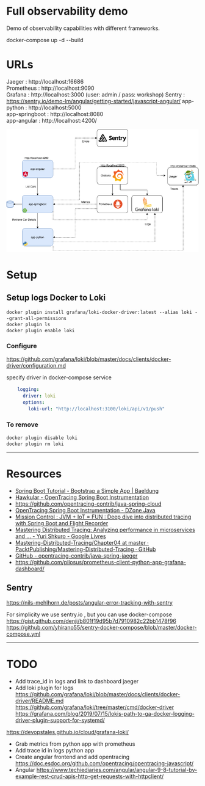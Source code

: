 # Full observability demo

Demo of observability capabilities with different frameworks.


docker-compose up -d --build

# URLs

Jaeger : http://localhost:16686   
Prometheus : http://localhost:9090   
Grafana : http://localhost:3000   (user: admin / pass: workshop)
Sentry : https://sentry.io/demo-lm/angular/getting-started/javascript-angular/
app-python : http://localhost:5000  
app-springboot : http://localhost:8080  
app-angular : http://localhost:4200/

![Architecture](./architecture.png)

# Setup

## Setup logs Docker to Loki

```
docker plugin install grafana/loki-docker-driver:latest --alias loki --grant-all-permissions
docker plugin ls
docker plugin enable loki
```

### Configure
https://github.com/grafana/loki/blob/master/docs/clients/docker-driver/configuration.md

specify driver in docker-compose service 
```yaml
    logging:
      driver: loki
      options:
        loki-url: "http://localhost:3100/loki/api/v1/push"
```

### To remove

```
docker plugin disable loki
docker plugin rm loki
```

--- 
# Resources

- [Spring Boot Tutorial - Bootstrap a Simple App | Baeldung](https://www.baeldung.com/spring-boot-start)
- [Hawkular - OpenTracing Spring Boot Instrumentation](https://www.hawkular.org/blog/2017/06/9/opentracing-spring-boot.html)
- https://github.com/opentracing-contrib/java-spring-cloud
- [OpenTracing Spring Boot Instrumentation - DZone Java](https://dzone.com/articles/opentracing-spring-boot-instrumentation)
- [Mission Control : JVM + IoT = FUN : Deep dive into distributed tracing with Spring Boot and Flight Recorder](http://www.wengnermiro.com/2018/12/deep-dive-into-distributed-tracing-with.html)
- [Mastering Distributed Tracing: Analyzing performance in microservices and … - Yuri Shkuro - Google Livres](https://books.google.be/books?id=4AuLDwAAQBAJ&pg=PA149&lpg=PA149&dq=example+opentracing-spring-cloud-starter&source=bl&ots=Of1FBVdgjC&sig=ACfU3U3T2EOI0cKjiO-P_upcnQ4agXjbLg&hl=fr&sa=X&ved=2ahUKEwja8diimrbnAhVNLVAKHfG1DMMQ6AEwEnoECAwQAQ#v=onepage&q=example%20opentracing-spring-cloud-starter&f=false)
- [Mastering-Distributed-Tracing/Chapter04 at master · PacktPublishing/Mastering-Distributed-Tracing · GitHub](https://github.com/PacktPublishing/Mastering-Distributed-Tracing/tree/master/Chapter04)
- [GitHub - opentracing-contrib/java-spring-jaeger](https://github.com/opentracing-contrib/java-spring-jaeger)
- https://github.com/pilosus/prometheus-client-python-app-grafana-dashboard/


## Sentry

https://nils-mehlhorn.de/posts/angular-error-tracking-with-sentry

For simplicity we use sentry.io , but you can use docker-compose
https://gist.github.com/denji/b801f19d95b7d7910982c22bb1478f96
https://github.com/yhirano55/sentry-docker-compose/blob/master/docker-compose.yml



--- 

# TODO
- Add trace_id in logs and link to dashboard jaeger
- Add loki plugin for logs 
https://github.com/grafana/loki/blob/master/docs/clients/docker-driver/README.md
https://github.com/grafana/loki/tree/master/cmd/docker-driver
https://grafana.com/blog/2019/07/15/lokis-path-to-ga-docker-logging-driver-plugin-support-for-systemd/

https://devopstales.github.io/cloud/grafana-loki/

- Grab metrics from python app with prometheus
- Add trace id in logs python app
- Create angular frontend and add opentracing https://doc.esdoc.org/github.com/opentracing/opentracing-javascript/
- Angular https://www.techiediaries.com/angular/angular-9-8-tutorial-by-example-rest-crud-apis-http-get-requests-with-httpclient/
